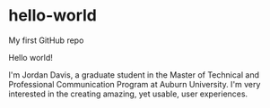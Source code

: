 # hello-world
My first GitHub repo

Hello world!

I'm Jordan Davis, a graduate student in the
Master of Technical and Professional Communication Program 
at Auburn University. I'm very interested in the creating
amazing, yet usable, user experiences.
